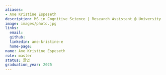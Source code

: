 ```yaml
---
aliases:
- Ane Kristine Espeseth
description: MS in Cognitive Science | Research Assistant @ University of Oslo
image: images/photo.jpg
links:
  email: 
  github: 
  linkedin: ane-kristine-e
  home-page:
name: Ane Kristine Espeseth
role: master
status: 졸업
graduation_year: 2025
---
```

